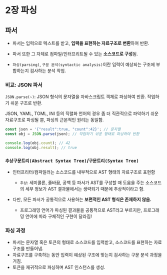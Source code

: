 # 2장 파싱

## 파서

- 파서는 입력으로 텍스트를 받고, **입력을 표현하는 자료구조로 변환**하여 반환.
- 파서 또한 그 자체로 컴파일/인터프리트될 수 있는 **소스코드로 구성**됨.

- `파싱(parsing)`, `구문 분석(syntactic analysis)`이란 입력이 예상되는 구조에 부합하는지 검사하는 분석 작업.

### 비교: JSON 파서

`JSON.parse(~)`: JSON 형식의 문자열을 자바스크립트 객체로 파싱하여 반환. 작업하기 쉬운 구조로 반환.

JSON, YAML, TOML, INI 등의 직렬화 언어의 경우 좀 더 직관적으로 파악하기 쉬운 자료구조로 파싱될 뿐, 파싱의 근본적인 원리는 동일함.

```javascript
const json = '{"result":true, "count":42}'; // 문자열
const obj = JSON.parse(json); // 작업하기 쉬운 형태로 파싱하여 반환

console.log(obj.count); // 42
console.log(obj.result); // true
```

### `추상구문트리(Abstract Syntax Tree)`/`구문트리(Syntax Tree)`

- 인터프리터/컴파일러는 소스코드를 내부적으로 AST 형태의 자료구조로 표현함

  - `추상`: 세미콜론, 줄바꿈, 공백 등 파서가 AST를 구성할 때 도움을 주는 소스코드의 세부 정보가 AST 결과물에서는 생략되기 때문에 추상적이라고 함.

- 다만, 모든 파서가 공통적으로 사용하는 **보편적인 AST 형식은 존재하지 않음.**

  - 프로그래밍 언어가 파싱된 결과물을 공통적으로 AST라고 부르지만, 프로그래밍 언어에 따라 구체적인 구현이 달라짐!

### 파싱 과정

- 파서는 문자열 혹은 토큰의 형태로 소스코드를 입력받고, 소스코드를 표현하는 자료구조를 만들어냄.
- 자료구조를 구축하는 동안 입력이 예상된 구조에 맞는지 검사하는 구문 분석 과정을 거침.
- 토큰을 재귀적으로 파싱하며 AST 인스턴스를 생성.
